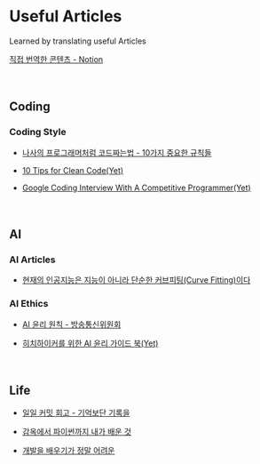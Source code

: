 # Useful Articles

Learned by translating useful Articles

[직접 번역한 콘텐츠 - Notion](https://www.notion.so/casselkim/Useful-Articles-feb6ac482a2242a0a1c9bd6a247a3d8e)  

　  

## Coding

### Coding Style

* [나사의 프로그래머처럼 코드짜는법 - 10가지 중요한 규칙들](Coding/NASA/README.md)   

* [10 Tips for Clean Code(Yet)](https://youtu.be/UjhX2sVf0eg)  

* [Google Coding Interview With A Competitive Programmer(Yet)](https://youtu.be/EuPSibuIKIg)  

　  
## AI

### AI Articles

* [현재의 인공지능은 지능이 아니라 단순한 커브피팅(Curve Fitting)이다](https://www.notion.so/casselkim/Curve-Fitting-a4628217c5274d91a0a4ea39c9e95f66)  

### AI Ethics

  * [AI  윤리 원칙 - 방송통신위원회](https://news.naver.com/main/read.nhn?mode=LSD&mid=shm&sid1=105&oid=293&aid=0000025587)  

  * [히치하이커를 위한 AI 윤리 가이드 북(Yet)](https://towardsdatascience.com/ethics-of-ai-a-comprehensive-primer-1bfd039124b0)  

　  
## Life  

* [일일 커밋 회고 - 기억보단 기록을](https://jojoldu.tistory.com/464)  

* [감옥에서 파이썬까지 내가 배운 것](https://www.notion.so/casselkim/9f3ccce14c584f2d94a266e847f1a7c8)

* [개발을 배우기가 정말 어려운 ](https://brunch.co.kr/@jypthemiracle/14)  
